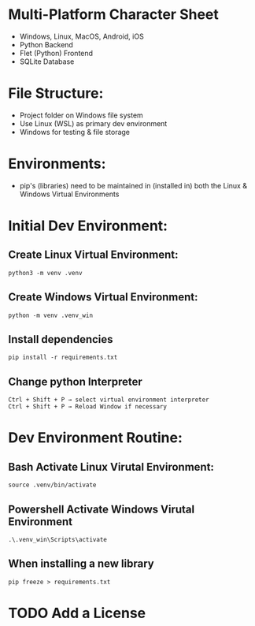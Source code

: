 # Multi-Platform Character Sheet
- Windows, Linux, MacOS, Android, iOS
- Python Backend
- Flet (Python) Frontend
- SQLite Database

# File Structure:
- Project folder on Windows file system
- Use Linux (WSL) as primary dev environment
- Windows for testing & file storage

# Environments:
- pip's (libraries) need to be maintained in (installed in) both the Linux & Windows Virtual Environments

# Initial Dev Environment:
## Create Linux Virtual Environment:
    python3 -m venv .venv
## Create Windows Virtual Environment:
    python -m venv .venv_win
## Install dependencies
    pip install -r requirements.txt
## Change python Interpreter
    Ctrl + Shift + P → select virtual environment interpreter
    Ctrl + Shift + P → Reload Window if necessary

# Dev Environment Routine:
## Bash Activate Linux Virutal Environment:
    source .venv/bin/activate
## Powershell Activate Windows Virutal Environment
    .\.venv_win\Scripts\activate
## When installing a new library
    pip freeze > requirements.txt

# TODO Add a License